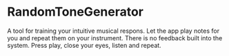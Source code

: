# RandomToneGenerator
A tool for training your intuitive musical respons. Let the app play notes for you and repeat them on your instrument. There is no feedback built into the system. Press play, close your eyes, listen and repeat.
